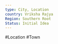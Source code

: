 ```yaml
---
type: City, Location
country: Vriksha Rajya
Region: Southern Root
Status: Initial Idea
---
```


#Location #Town 